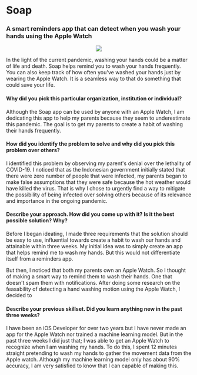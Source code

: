 # Soap
### A smart reminders app that can detect when you wash your hands using the Apple Watch

<p align="center">
  <img src="https://github.com/trevinwisaksana/Soap/Assets/banner.jpg">
</p>

In the light of the current pandemic, washing your hands could be a matter of life and death. Soap helps remind you to wash your hands frequently. You can also keep track of how often you've washed your hands just by wearing the Apple Watch. It is a seamless way to that do something that could save your life.

#### Why did you pick this particular organization, institution or individual?

Although the Soap app can be used by anyone with an Apple Watch, I am dedicating this app to help my parents because they seem to underestimate this pandemic. The goal is to get my parents to create a habit of washing their hands frequently.

#### How did you identify the problem to solve and why did you pick this problem over others?

I identified this problem by observing my parent's denial over the lethality of COVID-19. I noticed that as the Indonesian government initially stated that there were zero number of people that were infected, my parents began to make false assumptions that they were safe because the hot weather would have killed the virus. That is why I chose to urgently find a way to mitigate the possibility of being infected over solving others because of its relevance and importance in the ongoing pandemic.

#### Describe your approach. How did you come up with it? Is it the best possible solution? Why?

Before I began ideating, I made three requirements that the solution should be easy to use, influential towards create a habit to wash our hands and attainable within three weeks. My initial idea was to simply create an app that helps remind me to wash my hands. But this would not differentiate itself from a reminders app.

But then, I noticed that both my parents own an Apple Watch. So I thought of making a smart way to remind them to wash their hands. One that doesn't spam them with notifications. After doing some research on the feasability of detecting a hand washing motion using the Apple Watch, I decided to 

#### Describe your previous skillset. Did you learn anything new in the past three weeks? 

I have been an iOS Developer for over two years but I have never made an app for the Apple Watch nor trained a machine learning model. But in the past three weeks I did just that; I was able to get an Apple Watch to recognize when I am washing my hands. To do this, I spent 12 minutes straight pretending to wash my hands to gather the movement data from the Apple watch. Although my machine learning model only has about 90% accuracy, I am very satisfied to know that I can capable of making this.

